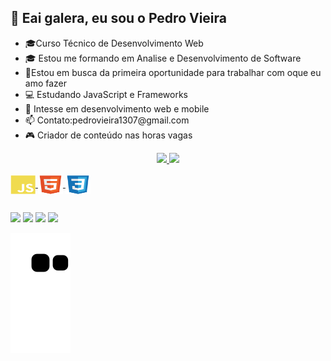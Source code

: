<h2>👋 Eai galera, eu sou o Pedro Vieira</h2>

  <div> 
    <ul>
      <li>  🎓Curso Técnico de Desenvolvimento Web</li>
      <li>  🎓 Estou me formando em Analise e Desenvolvimento de Software </li>
      <li>  🤝Estou em busca da primeira oportunidade para trabalhar com oque eu amo fazer </li>
      <li>  💻 Estudando JavaScript e Frameworks </li>
      <li>  🤥 Intesse em desenvolvimento web e mobile </li>
      <li>  📫 Contato:pedrovieira1307@gmail.com </li>
      <li>  🎮 Criador de conteúdo nas horas vagas </li>
     </ul>
   </div>
   
 <div align="center">
  <a href="https://github.com/rafaballerini">
  <img height="180em" src="https://github-readme-stats.vercel.app/api?username=pedrovieir&show_icons=true&theme=dracula&include_all_commits=true&count_private=true"/>
  <img height="180em" src="https://github-readme-stats.vercel.app/api/top-langs/?username=pedrovieir&layout=compact&langs_count=7&theme=dracula"/>
</div>
  
<div style="display: inline_block"><br>
  <img align="center" alt="Rafa-Js" height="30" width="40" src="https://raw.githubusercontent.com/devicons/devicon/master/icons/javascript/javascript-plain.svg">
  <img align="center" alt="Rafa-HTML" height="30" width="40" src="https://raw.githubusercontent.com/devicons/devicon/master/icons/html5/html5-original.svg">
  <img align="center" alt="Rafa-CSS" height="30" width="40" src="https://raw.githubusercontent.com/devicons/devicon/master/icons/css3/css3-original.svg">
</div>
  
  ##
 
<div> 
  
  <a href="https://www.instagram.com/pedrxx/" target="_blank"><img src="https://img.shields.io/badge/-Instagram-%23E4405F?style=for-the-badge&logo=instagram&logoColor=white" target="_blank"></a>
 	<a href="https://www.twitch.tv/pedrinf11" target="_blank"><img src="https://img.shields.io/badge/Twitch-9146FF?style=for-the-badge&logo=twitch&logoColor=white" target="_blank"></a>
  <a href = "mailto:pedrovieira1307@gmail.com"><img src="https://img.shields.io/badge/-Gmail-%23333?style=for-the-badge&logo=gmail&logoColor=white" target="_blank"></a>
  <a href="https://www.linkedin.com/in/phc-vieira/-45875016a" target="_blank"><img src="https://img.shields.io/badge/-LinkedIn-%230077B5?style=for-the-badge&logo=linkedin&logoColor=white" target="_blank"></a> 
 
  ![Snake animation](https://github.com/pedrovieir/pedrovieir/blob/output/github-contribution-grid-snake.svg)
 
</div>
